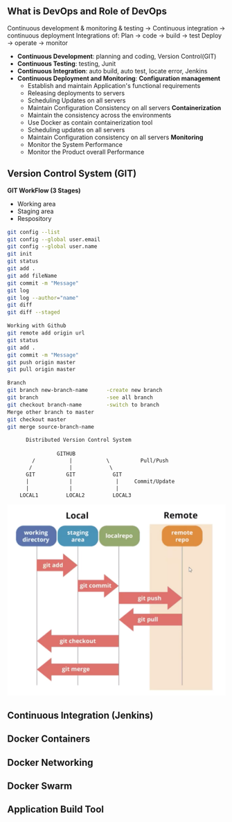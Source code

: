 ## What is DevOps and Role of DevOps
Continuous development & monitoring & testing -> Continuous integration -> continuous deployment
Integrations of:
Plan -> code -> build -> test
Deploy -> operate -> monitor

* **Continuous Development**: planning and coding, Version Control(GIT)
* **Continuous Testing**: testing, Junit
* **Continuous Integration**: auto build, auto test, locate error, Jenkins
* **Continuous Deployment and Monitoring**: 
    **Configuration management**
    * Establish and maintain Application's functional requirements
    * Releasing deployments to servers
    * Scheduling Updates on all servers
    * Maintain Configuration Consistency on all servers
    **Containerization**
    * Maintain the consistency across the environments
    * Use Docker as contain containerization tool
    * Scheduling updates on all servers
    * Maintain Configuration consistency on all servers
    **Monitoring**
    * Monitor the System Performance
    * Monitor the Product overall Performance

## Version Control System (GIT)

**GIT WorkFlow (3 Stages)**
* Working area
* Staging area
* Respository

```bash
git config --list
git config --global user.email
git config --global user.name
git init
git status
git add .
git add fileName 
git commit -m "Message"
git log
git log --author="name"
git diff
git diff --staged
```
```bash
Working with Github
git remote add origin url
git status
git add .
git commit -m "Message"
git push origin master
git pull origin master
```
```bash
Branch
git branch new-branch-name      -create new branch
git branch                      -see all branch
git checkout branch-name        -switch to branch
Merge other branch to master
git checkout master
git merge source-branch-name

```


          Distributed Version Control System

                    GITHUB
            /           |           \          Pull/Push
           /            |            \
          GIT          GIT            GIT
          |             |              |     Commit/Update
          |             |              |
        LOCAL1         LOCAL2         LOCAL3
![Git](GithubWorkFlow.png)

## Continuous Integration (Jenkins)

## Docker Containers

## Docker Networking

## Docker Swarm

## Application Build Tool
